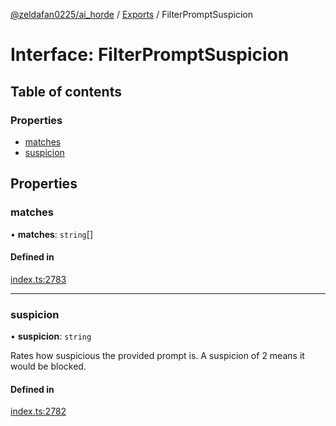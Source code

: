 [@zeldafan0225/ai_horde](../README.md) / [Exports](../modules.md) / FilterPromptSuspicion

# Interface: FilterPromptSuspicion

## Table of contents

### Properties

- [matches](FilterPromptSuspicion.md#matches)
- [suspicion](FilterPromptSuspicion.md#suspicion)

## Properties

### matches

• **matches**: `string`[]

#### Defined in

[index.ts:2783](https://github.com/ZeldaFan0225/ai_horde/blob/9b3ae88/index.ts#L2783)

___

### suspicion

• **suspicion**: `string`

Rates how suspicious the provided prompt is. A suspicion of 2 means it would be blocked.

#### Defined in

[index.ts:2782](https://github.com/ZeldaFan0225/ai_horde/blob/9b3ae88/index.ts#L2782)
